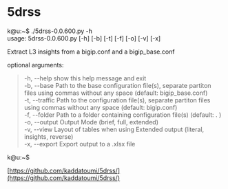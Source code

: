 # 5drss
k@u:~$ ./5drss-0.0.600.py -h  
usage: 5drss-0.0.600.py [-h] [-b] [-t] [-f] [-o] [-v] [-x]  

Extract L3 insights from a bigip.conf and a bigip_base.conf  

optional arguments:  
>  -h, --help         show this help message and exit  
  -b, --base     Path to the base configuration file(s), separate partiton files using commas without any space (default: bigip_base.conf)  
  -t, --traffic  Path to the configuration file(s), separate partiton files using commas without any space (default: bigip.conf)  
  -f, --folder   Path to a folder containing configuration file(s) (default: . )  
  -o, --output   Output Mode (brief, full, extended)  
  -v, --view     Layout of tables when using Extended output (literal, insights, reverse)  
  -x, --export       Export output to a .xlsx file

k@u:~$  

[https://github.com/kaddatoumi/5drss/](https://github.com/kaddatoumi/5drss/)
